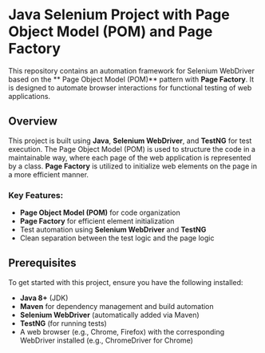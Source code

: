 # Java Selenium Project with Page Object Model (POM) and Page Factory

This repository contains an automation framework for Selenium WebDriver based on the ** Page Object Model (POM)** pattern with **Page Factory**. It is designed to automate browser interactions for functional testing of web applications.
## Overview

This project is built using **Java**, **Selenium WebDriver**, and **TestNG** for test execution. The Page Object Model (POM) is used to structure the code in a maintainable way, where each page of the web application is represented by a class. **Page Factory** is utilized to initialize web elements on the page in a more efficient manner.

### Key Features:
- **Page Object Model (POM)** for code organization
- **Page Factory** for efficient element initialization
- Test automation using **Selenium WebDriver** and **TestNG**
- Clean separation between the test logic and the page logic

## Prerequisites

To get started with this project, ensure you have the following installed:

- **Java 8+** (JDK)
- **Maven** for dependency management and build automation
- **Selenium WebDriver** (automatically added via Maven)
- **TestNG** (for running tests)
- A web browser (e.g., Chrome, Firefox) with the corresponding WebDriver installed (e.g., ChromeDriver for Chrome)
